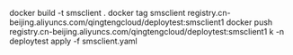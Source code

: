 docker build -t smsclient .
docker tag smsclient registry.cn-beijing.aliyuncs.com/qingtengcloud/deploytest:smsclient1
docker push registry.cn-beijing.aliyuncs.com/qingtengcloud/deploytest:smsclient1
k -n deploytest apply -f smsclient.yaml
